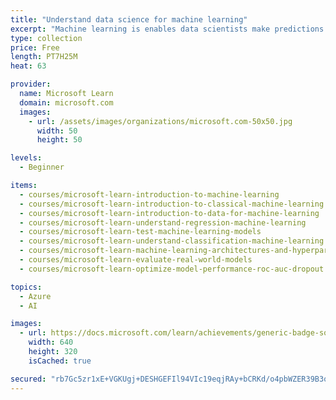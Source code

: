 ```yaml
---
title: "Understand data science for machine learning"
excerpt: "Machine learning is enables data scientists make predictions about objects, people, and the future. This learning path is a high-level introduction to machine learning for people with little or no knowledge of computer science or statistics."
type: collection
price: Free
length: PT7H25M
heat: 63

provider:
  name: Microsoft Learn
  domain: microsoft.com
  images:
    - url: /assets/images/organizations/microsoft.com-50x50.jpg
      width: 50
      height: 50

levels:
  - Beginner

items:
  - courses/microsoft-learn-introduction-to-machine-learning
  - courses/microsoft-learn-introduction-to-classical-machine-learning
  - courses/microsoft-learn-introduction-to-data-for-machine-learning
  - courses/microsoft-learn-understand-regression-machine-learning
  - courses/microsoft-learn-test-machine-learning-models
  - courses/microsoft-learn-understand-classification-machine-learning
  - courses/microsoft-learn-machine-learning-architectures-and-hyperparameters
  - courses/microsoft-learn-evaluate-real-world-models
  - courses/microsoft-learn-optimize-model-performance-roc-auc-dropout

topics:
  - Azure
  - AI

images:
  - url: https://docs.microsoft.com/learn/achievements/generic-badge-social.png
    width: 640
    height: 320
    isCached: true

secured: "rb7Gc5zr1xE+VGKUgj+DESHGEFIl94VIc19eqjRAy+bCRKd/o4pbWZER39B3qihgj3umX2/hQPjbrFocb9TIXYQkuLOWQgHkN1PqzOAwRIxkxDfYIw5PH9TYyXxA2ip6/QOrtii439o072L2jdVHAYrMBl7gtfyUDlAtdLV5O5Z9BOR02Apq5Ogv6H7c0gsLkIO2QDVm0Cm2vJIPUIPhlLl1PBkFpAk50wdyGSeSiQHRhCMOY7LmEQpcOzwRwDgYTO7p2kh+4YbRFdNPw0cEJphwNWlRaHF4qbV3aYxww9AtT5pzb2XBQ4k6TefbhYXJxzchZBnbgrNfuemXnDmhUn7axgupkPoZy8gkHO7Ltl4=;BmfpPivaLvHKMdD55uYWaQ=="
---
```


